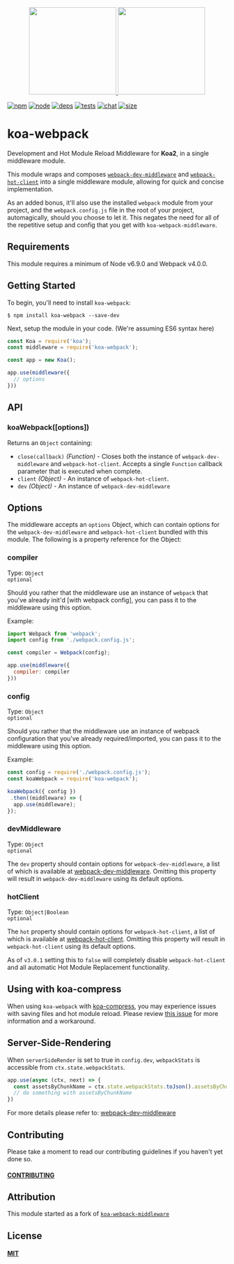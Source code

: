 <div align="center">
  <a href="https://koajs.com">
    <img width="200" src="https://i.imgur.com/IABvnrD.png"/>
  </a>
  <a href="https://github.com/webpack/webpack">
    <img width="200" height="200" src="https://webpack.js.org/assets/icon-square-big.svg"/>
  </a>
</div>

[![npm][npm]][npm-url]
[![node][node]][node-url]
[![deps][deps]][deps-url]
[![tests][tests]][tests-url]
[![chat][chat]][chat-url]
[![size][size]][size-url]

# koa-webpack

Development and Hot Module Reload Middleware for **Koa2**, in a single
middleware module.

This module wraps and composes
[`webpack-dev-middleware`](https://github.com/webpack/webpack-dev-middleware) and
[`webpack-hot-client`](https://github.com/webpack-contrib/webpack-hot-client)
into a single middleware module, allowing for quick and concise implementation.

As an added bonus, it'll also use the installed `webpack` module from your project,
and the `webpack.config.js` file in the root of your project, automagically, should
you choose to let it. This negates the need for all of the repetitive setup and
config that you get with `koa-webpack-middleware`.

## Requirements

This module requires a minimum of Node v6.9.0 and Webpack v4.0.0.

## Getting Started

To begin, you'll need to install `koa-webpack`:

```console
$ npm install koa-webpack --save-dev
```

Next, setup the module in your code. (We're assuming ES6 syntax here)

```js
const Koa = require('koa');
const middleware = require('koa-webpack');

const app = new Koa();

app.use(middleware({
  // options
}))
```

## API

### koaWebpack([options])

Returns an `Object` containing:

- `close(callback)` *(Function)* - Closes both the instance of `webpack-dev-middleware`
and `webpack-hot-client`. Accepts a single `Function` callback parameter that is
executed when complete.
- `client` *(Object)* - An instance of `webpack-hot-client`.
- `dev` *(Object)* - An instance of `webpack-dev-middleware`

## Options

The middleware accepts an `options` Object, which can contain options for the
`webpack-dev-middleware` and `webpack-hot-client` bundled with this module.
The following is a property reference for the Object:

### compiler

Type: `Object`  
`optional`

Should you rather that the middleware use an instance of `webpack` that you've
already init'd [with webpack config], you can pass it to the middleware using
this option.

Example:

```js
import Webpack from 'webpack';
import config from './webpack.config.js';

const compiler = Webpack(config);

app.use(middleware({
  compiler: compiler
}))
```

### config

Type: `Object`  
`optional`

Should you rather that the middleware use an instance of webpack configuration
that you've already required/imported, you can pass it to the middleware using
this option.

Example:

```js
const config = require('./webpack.config.js');
const koaWebpack = require('koa-webpack');

koaWebpack({ config })
 .then((middleware) => {
  app.use(middleware);
});
```

### devMiddleware

Type: `Object`  
`optional`

The `dev` property should contain options for `webpack-dev-middleware`, a list of
which is available at [webpack-dev-middleware](https://github.com/webpack/webpack-dev-middleware).
Omitting this property will result in `webpack-dev-middleware` using its default
options.

### hotClient

Type: `Object|Boolean`  
`optional`

The `hot` property should contain options for `webpack-hot-client`, a list of
which is available at [webpack-hot-client](https://github.com/webpack-contrib/webpack-hot-client).
Omitting this property will result in `webpack-hot-client` using its default
options.

As of `v3.0.1` setting this to `false` will completely disable `webpack-hot-client`
and all automatic Hot Module Replacement functionality.

## Using with koa-compress

When using `koa-webpack` with [koa-compress](https://github.com/koajs/compress),
you may experience issues with saving files and hot module reload. Please review
[this issue](https://github.com/shellscape/koa-webpack/issues/36#issuecomment-289565573)
for more information and a workaround.

## Server-Side-Rendering

When `serverSideRender` is set to true in `config.dev`, `webpackStats` is
accessible from `ctx.state.webpackStats`.

```js
app.use(async (ctx, next) => {
  const assetsByChunkName = ctx.state.webpackStats.toJson().assetsByChunkName;
  // do something with assetsByChunkName
})
```

For more details please refer to:
[webpack-dev-middleware](https://github.com/webpack/webpack-dev-middleware#server-side-rendering)


## Contributing

Please take a moment to read our contributing guidelines if you haven't yet done so.

#### [CONTRIBUTING](./.github/CONTRIBUTING.md)

## Attribution

This module started as a fork of
[`koa-webpack-middleware`](https://github.com/leecade/koa-webpack-middleware)

## License

#### [MIT](./LICENSE)

[npm]: https://img.shields.io/npm/v/koa-webpack.svg
[npm-url]: https://npmjs.com/package/koa-webpack

[node]: https://img.shields.io/node/v/koa-webpack.svg
[node-url]: https://nodejs.org

[deps]: https://david-dm.org/shellscape/koa-webpack.svg
[deps-url]: https://david-dm.org/shellscape/koa-webpack

[tests]: 	https://img.shields.io/circleci/project/github/shellscape/koa-webpack.svg
[tests-url]: https://circleci.com/gh/shellscape/koa-webpack

[cover]: https://codecov.io/gh/shellscape/koa-webpack/branch/master/graph/badge.svg
[cover-url]: https://codecov.io/gh/shellscape/koa-webpack

[chat]: https://img.shields.io/badge/gitter-webpack%2Fwebpack-brightgreen.svg
[chat-url]: https://gitter.im/webpack/webpack

[size]: https://packagephobia.now.sh/badge?p=koa-webpack
[size-url]: https://packagephobia.now.sh/result?p=koa-webpack